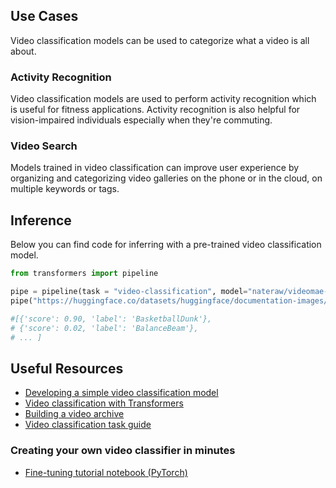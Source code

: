## Use Cases

Video classification models can be used to categorize what a video is all about.

### Activity Recognition

Video classification models are used to perform activity recognition which is useful for fitness applications. Activity recognition is also helpful for vision-impaired individuals especially when they're commuting.

### Video Search

Models trained in video classification can improve user experience by organizing and categorizing video galleries on the phone or in the cloud, on multiple keywords or tags.

## Inference

Below you can find code for inferring with a pre-trained video classification model.

```python
from transformers import pipeline

pipe = pipeline(task = "video-classification", model="nateraw/videomae-base-finetuned-ucf101-subset", device=0)
pipe("https://huggingface.co/datasets/huggingface/documentation-images/resolve/main/transformers/basketball.avi?download=true")

#[{'score': 0.90, 'label': 'BasketballDunk'},
# {'score': 0.02, 'label': 'BalanceBeam'},
# ... ]
```

## Useful Resources

- [Developing a simple video classification model](https://keras.io/examples/vision/video_classification)
- [Video classification with Transformers](https://keras.io/examples/vision/video_transformers)
- [Building a video archive](https://www.youtube.com/watch?v=_IeS1m8r6SY)
- [Video classification task guide](https://huggingface.co/docs/transformers/tasks/video_classification)

### Creating your own video classifier in minutes

- [Fine-tuning tutorial notebook (PyTorch)](https://colab.research.google.com/github/huggingface/notebooks/blob/main/examples/video_classification.ipynb)
